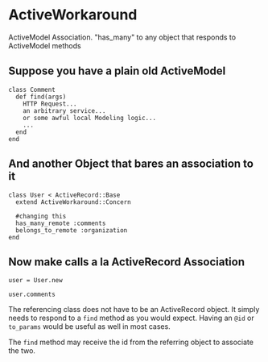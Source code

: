 # ActiveWorkaround
ActiveModel Association.  "has_many" to any object that responds to ActiveModel methods

## Suppose you have a plain old ActiveModel

    class Comment
      def find(args)
        HTTP Request...
        an arbitrary service...
        or some awful local Modeling logic...
        ...
      end
    end

## And another Object that bares an association to it

    class User < ActiveRecord::Base
      extend ActiveWorkaround::Concern

      #changing this
      has_many_remote :comments
      belongs_to_remote :organization
    end

## Now make calls a la ActiveRecord Association

    user = User.new

    user.comments

The referencing class does not have to be an ActiveRecord object.  It simply needs to respond to a `find` method as you would expect. Having an `@id` or `to_params` would be useful as well in most cases.  

The `find` method may receive the id from the referring object to associate the two.


